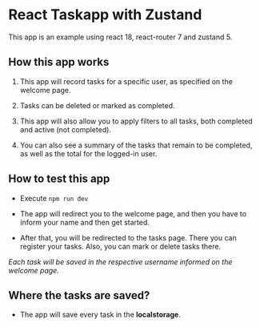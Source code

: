 # React Taskapp with Zustand

This app is an example using react 18, react-router 7 and zustand 5.

## How this app works

1. This app will record tasks for a specific user, as specified on the welcome page.

2. Tasks can be deleted or marked as completed.

3. This app will also allow you to apply filters to all tasks, both completed and active (not completed).

4. You can also see a summary of the tasks that remain to be completed, as well as the total for the logged-in user.

## How to test this app

- Execute `npm run dev`

- The app will redirect you to the welcome page, and then you have to inform your name and then get started.

- After that, you will be redirected to the tasks page. There you can register your tasks. Also, you can mark or delete tasks there.

_Each task will be saved in the respective username informed on the welcome page._

## Where the tasks are saved?

- The app will save every task in the **localstorage**.
